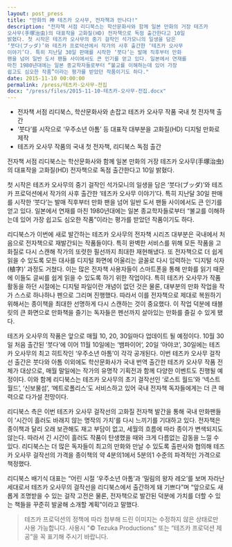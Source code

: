 ```yaml
---
layout: post_press
title: "만화의 神 테즈카 오사무, 전자책과 만나다!"
description: "전자책 서점 리디북스는 학산문화사와 함께 일본 만화의 거장 테즈카
오사무(手塚治虫)의 대표작을 고화질(HD) 전자책으로 독점 출간한다고 10일
밝혔다. 첫 시작은 테즈카 오사무의 중기 걸작인 석가모니의 일생을 담은
‘붓다(ブッダ)’와 테즈카 프로덕션에서 작가의 사후 출간한 ‘테즈카 오사무
이야기’다. 특히 지난달 30일 판매를 시작한 ‘붓다’는 발매 직후부터 만화
팬을 넘어 일반 도서 팬들 사이에서도 큰 인기를 얻고 있다. 일본에서 연재를
마친 1980년대에는 일본 종교학자들로부터 “불교를 이해하는데 있어 가장
쉽고도 심오한 작품”이라는 평가를 받았던 작품이기도 하다."
date: 2015-11-10 00:00:00
permalink: /press/테츠카-오사무-전집
docx: "/press/files/2015-11-10-테츠카-오사무-전집.docx"
---
```


* 전자책 서점 리디북스, 학산문화사와 손잡고 테즈카 오사무 작품 국내 첫 전자책 출간
* ‘붓다’를 시작으로 ‘우주소년 아톰’ 등 대표작 대부분을 고화질(HD) 디지털 만화로 제작
* 테즈카 오사무 작품의 국내 첫 전자책, 리디북스 독점 출간

전자책 서점 리디북스는 학산문화사와 함께 일본 만화의 거장 테즈카 오사무(手塚治虫)의 대표작을 고화질(HD) 전자책으로 독점 출간한다고 10일 밝혔다.

첫 시작은 테즈카 오사무의 중기 걸작인 석가모니의 일생을 담은 ‘붓다(ブッダ)’와 테즈카 프로덕션에서 작가의 사후 출간한 ‘테즈카 오사무 이야기’다. 특히 지난달 30일 판매를 시작한 ‘붓다’는 발매 직후부터 만화 팬을 넘어 일반 도서 팬들 사이에서도 큰 인기를 얻고 있다. 일본에서 연재를 마친 1980년대에는 일본 종교학자들로부터 “불교를 이해하는데 있어 가장 쉽고도 심오한 작품”이라는 평가를 받았던 작품이기도 하다.

리디북스가 이번에 새로 발간하는 테즈카 오사무의 전자책 시리즈 대부분은 국내에서 처음으로 전자책으로 재발간되는 작품들이다. 특히 완벽한 서비스를 위해 모든 작품을 고화질로 다시 스캔해 작가의 또렷한 필선까지 최대한 재현해냈다. 또 전자책으로 더 쉽게 읽을 수 있도록 모든 대사를 디지털 화면에 어울리는 글꼴로 다시 입력하는 ‘디지털 식자(植字)’ 과정도 거쳤다. 이는 많은 전자책 사용자들이 스마트폰을 통해 만화를 읽기 때문에 이들도 글씨를 쉽게 읽을 수 있도록 하기 위한 작업이다. 특히 테즈카 오사무가 작품 활동을 하던 시절에는 디지털 파일이란 개념이 없던 것은 물론, 대부분의 만화 작업을 작가 스스로 하나하나 펜으로 그리며 진행했다. 따라서 이를 전자책으로 제대로 복원하기 위해서는 종이책을 최대한 선명하게 다시 스캔하는 것이 중요했다. 이 작업 덕분에 태블릿의 큰 화면으로 만화책을 즐기는 독자들은 펜선까지 살아있는 만화를 즐길 수 있게 됐다.

테즈카 오사무의 작품은 앞으로 매월 10, 20, 30일마다 업데이트 될 예정이다. 10월 30일 처음 출간된 ‘붓다’에 이어 11월 10일에는 ‘뱀파이어‘, 20일 ‘아야코’, 30일에는 테즈카 오사무의 최고 히트작인 ‘우주소년 아톰’이 각각 공개된다. 이번 테즈카 오사무 걸작선 출간은 붓다와 아톰 이외에도 학산문화사가 국내 번역 출간한 테즈카 오사무 작품 전체가 대상으로, 매월 말일에는 작가의 유명작 기획전과 함께 다양한 이벤트도 진행될 예정이다. 이와 함께 리디북스는 테즈카 오사무의 초기 걸작선인 ‘로스트 월드’와 ‘넥스트 월드’, ‘신보물섬’, ‘메트로폴리스’도 서비스하고 있어 국내 전자책 독자들에게는 더 큰 매력으로 다가설 전망이다.

리디북스 측은 이번 테즈카 오사무 걸작선의 고화질 전자책 발간을 통해 국내 만화팬들이 ’시간이 흘러도 바래지 않는 명작의 가치’를 다시 느끼기를 기대하고 있다. 전자책은 종이책과 달리 오래 보관해도 재고 부담이 없고, 세월의 흐름에 따라 종이가 변색되지도 않는다. 따라서 긴 시간이 흘러도 작품이 탄생했을 때와 크게 다름없는 감동을 느낄 수 있다. 리디북스는 더 많은 독자들이 최고의 만화와 만날 수 있도록 출판사와 협의해 테즈카 오사무 걸작선의 가격을 종이책의 약 4분의1에서 5분의1 수준의 파격적인 가격으로 책정했다.

리디북스 배기식 대표는 “어린 시절 ‘우주소년 아톰’과 ‘밀림의 왕자 레오’를 보며 자라난 세대로서 테즈카 오사무의 걸작선을 리디북스에서 출간하게 돼 기쁘다”며 “앞으로도 새롭게 조명받을 수 있는 걸작 고전은 물론, 전자책으로 발간된 덕분에 가치를 더할 수 있는 책들을 꾸준히 발굴해 소개할 계획”이라고 말했다.


> 테즈카 프로덕션의 정책에 따라 첨부해 드린 이미지는 수정하지 않은 상태로만 사용 가능합니다. 사용시 "© Tezuka Productions" 또는 “테즈카 프로덕션 제공”을 꼭 표기해 주시기 바랍니다.
